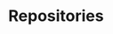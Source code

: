 ---
layout: default
title: Repositories
has_children: true
permalink: /docs/Repositories
nav_order: 3
---
